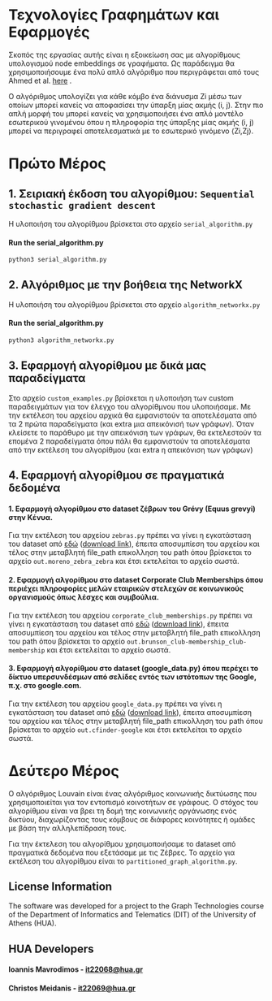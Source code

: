 Τεχνολογίες Γραφημάτων και Εφαρμογές
===========

Σκοπός της εργασίας αυτής είναι η εξοικείωση σας με αλγορίθμους υπολογισμού node embeddings
σε γραφήματα. Ως παράδειγμα θα χρησιμοποιήσουμε ένα πολύ απλό αλγόριθμο που περιγράφεται
από τους Ahmed et al. [here](https://static.googleusercontent.com/media/research.google.com/en//pubs/archive/40839.pdf) .

Ο αλγόριθμος υπολογίζει για κάθε κόμβο ένα διάνυσμα Zi μέσω των οποίων μπορεί κανείς να
αποφασίσει την ύπαρξη μίας ακμής (i, j). Στην πιο απλή μορφή του μπορεί κανείς να χρησιμοποιήσει
ένα απλό μοντέλο εσωτερικού γινομένου όπου η πληροφορία της ύπαρξης μίας ακμής (i, j) μπορεί να
περιγραφεί αποτελεσματικά με το εσωτερικό γινόμενο ⟨Zi,Zj⟩.

# Πρώτο Μέρος


## 1. Σειριακή έκδοση του αλγορίθμου: `Sequential stochastic gradient descent`

Η υλοποιήση του αλγορίθμου βρίσκεται στο αρχείο `serial_algorithm.py` 

#### Run the serial_algorithm.py
```bash
python3 serial_algorithm.py
```


## 2. Αλγόριθμος με την βοήθεια της NetworkX

Η υλοποιήση του αλγορίθμου βρίσκεται στο αρχείο `algorithm_networkx.py`

#### Run the serial_algorithm.py
```bash
python3 algorithm_networkx.py
```

## 3. Εφαρμογή αλγορίθμου με δικά μας παραδείγματα

 Στο αρχείο `custom_examples.py` βρίσκεται η υλοποιήση των custom παραδειγμάτων για τον έλεγχο του αλγορίθμνου που υλοποιήσαμε. Με την εκτέλεση του αρχείου αρχικά θα εμφανιστούν τα αποτελέσματα από τα 2 πρώτα παραδείγματα (και extra μια απεικόνισή των γράφων). Όταν κλείσετε το παράθυρο με την απεικόνιση των γράφων, θα εκτελεστούν τα επομένα 2 παραδείγματα όπου πάλι θα εμφανιστούν τα αποτελέσματα από την εκτέλεση του αλγορίθμου (και extra η απεικόνιση των γράφων)

## 4. Εφαρμογή αλγορίθμου σε πραγματικά δεδομένα

#### 1. Εφαρμογή αλγορίθμου στο dataset ζέβρων του Grévy (Equus grevyi) στην Κένυα.

Για την εκτέλεση του αρχείου `zebras.py` πρέπει να γίνει η εγκατάσταση του dataset από [εδώ](http://konect.cc/networks/moreno_zebra) ([download link](http://konect.cc/files/download.tsv.moreno_zebra.tar.bz2)), έπειτα αποσυμπίεση του αρχείου και τέλος στην μεταβλητή file_path επικολληση του path όπου βρίσκεται το αρχείο `out.moreno_zebra_zebra` και έτσι εκτελείται το αρχείο σωστά.

#### 2. Εφαρμογή αλγορίθμου στο dataset Corporate Club Memberships όπου περιέχει πληροφορίες μελών εταιρικών στελεχών σε κοινωνικούς οργανισμούς όπως λέσχες και συμβούλια.

Για την εκτέλεση του αρχείου `corporate_club_memberships.py` πρέπει να γίνει η εγκατάσταση του dataset από [εδώ](http://konect.cc/networks/brunson_club-membership/) ([download link](http://konect.cc/files/download.tsv.brunson_club-membership.tar.bz2)), έπειτα αποσυμπίεση του αρχείου και τέλος στην μεταβλητή file_path επικολληση του path όπου βρίσκεται το αρχείο `out.brunson_club-membership_club-membership` και έτσι εκτελείται το αρχείο σωστά.



#### 3. Εφαρμογή αλγορίθμου στο dataset (google_data.py) όπου περέχει το δίκτυο υπερσυνδέσμων από σελίδες εντός των ιστότοπων της Google, π.χ. στο google.com.

Για την εκτέλεση του αρχείου `google_data.py` πρέπει να γίνει η εγκατάσταση του dataset από [εδώ](http://konect.cc/networks/cfinder-google/) ([download link](http://konect.cc/files/download.tsv.cfinder-google.tar.bz2)), έπειτα αποσυμπίεση του αρχείου και τέλος στην μεταβλητή file_path επικολληση του path όπου βρίσκεται το αρχείο `out.cfinder-google` και έτσι εκτελείται το αρχείο σωστά.

# Δεύτερο Μέρος

Ο αλγόριθμος Louvain είναι ένας αλγόριθμος κοινωνικής δικτύωσης που χρησιμοποιείται για τον εντοπισμό κοινοτήτων σε γράφους. Ο στόχος του αλγορίθμου είναι να βρει τη δομή της κοινωνικής οργάνωσης ενός δικτύου, διαχωρίζοντας τους κόμβους σε διάφορες κοινότητες ή ομάδες με βάση την αλληλεπίδραση τους.

Για την έκτελεση του αλγορίθμου χρησιμοποιήσαμε το dataset από πραγματικά δεδομένα που εξετάσαμε με τις Ζέβρες. Το αρχείο για εκτέλεση του αλγορίθμου είναι το `partitioned_graph_algorithm.py`.



License Information
-------------------

The software was developed for a  project to the Graph Technologies course of the Department of Informatics and Telematics (DIT) of the University of Athens (HUA).

## HUA Developers

#### Ioannis Mavrodimos - it22068@hua.gr
#### Christos Meidanis - it22069@hua.gr

